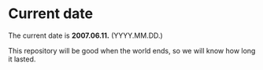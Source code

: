 # Current date

The current date is **2007.06.11.** (YYYY.MM.DD.)

This repository will be good when the world ends, so we will know how long it lasted.